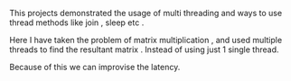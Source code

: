 This projects demonstrated the usage of multi threading and ways to use thread methods like join , sleep etc . 

Here I have taken the problem of matrix multiplication , and used multiple threads to find the resultant matrix . Instead of using just 1 single thread.

Because of this we can improvise the latency.